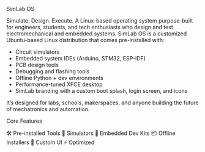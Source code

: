 SimLab OS

Simulate. Design. Execute.
A Linux-based operating system purpose-built for engineers, students, and tech enthusiasts who design and test electromechanical and embedded systems. SimLab OS is a customized Ubuntu-based Linux distribution that comes pre-installed with:
- Circuit simulators
- Embedded system IDEs (Arduino, STM32, ESP-IDF)
- PCB design tools
- Debugging and flashing tools
- Offline Python + dev environments
- Performance-tuned XFCE desktop
- SimLab branding with a custom boot splash, login screen, and icons

It’s designed for labs, schools, makerspaces, and anyone building the future of mechatronics and automation. 

Core Features

 🛠️ Pre-installed Tools 
  🧪 Simulators 
  🧩 Embedded Dev Kits 
 📦 Offline Installers 
 🎨 Custom UI 
 ⚡ Optimized 
